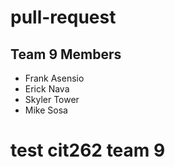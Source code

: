 # pull-request

Team 9 Members
-----------
* Frank Asensio
* Erick Nava
* Skyler Tower
* Mike Sosa

# test cit262 team 9

